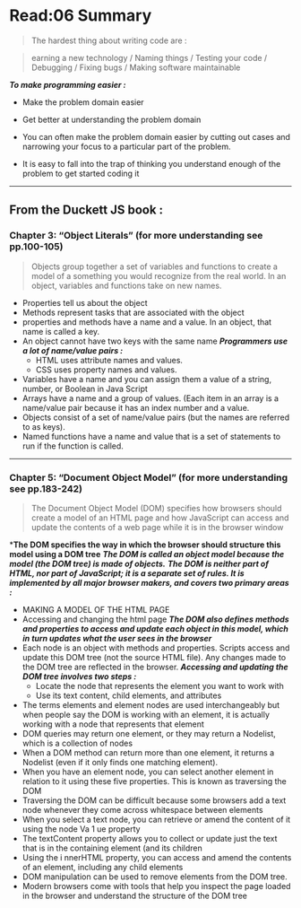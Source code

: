 # Read:06 Summary

> The hardest thing about writing code are :

   > earning a new technology / Naming things / Testing your code / Debugging / Fixing bugs / Making software maintainable
   
   
***To make programming easier :***
  * Make the problem domain easier
  * Get better at understanding the problem domain
   
* You can often make the problem domain easier by cutting out cases and narrowing your focus to a particular part of the problem.
* It is easy to fall into the trap of thinking you understand enough of the problem to get started coding it

------------------------------------------------------------------------------------------------------------------------------------

## From the Duckett JS book :
### Chapter 3: “Object Literals” (for more understanding see pp.100-105)

> Objects group together a set of variables and functions to create a model of a something you would recognize from the real world. In an object, variables and functions take on new names.

* Properties tell us about the object
* Methods represent tasks that are associated with the object
* properties and methods have a name and a value. In an object, that name is called a key.
* An object cannot have two keys with the same name
***Programmers use a lot of name/value pairs :***
   * HTML uses attribute names and values.
   * CSS uses property names and values.
* Variables have a name and you can assign them a value of a string, number, or Boolean in Java Script
* Arrays have a name and a group of values. (Each item in an array is a name/value pair because it has an index number and a value.
* Objects consist of a set of name/value pairs (but the names are referred to as keys). 
* Named functions have a name and value that is a set of statements to run if the function is called.

-----------------------------------------------------------------------------------------------------------------------------------

### Chapter 5: “Document Object Model” (for more understanding see pp.183-242)

> The Document Object Model (DOM) specifies how browsers should create a model of an HTML page and how JavaScript can access and update the contents of a web page while it is in the browser window

***The DOM specifies the way in which the browser should structure this model using a DOM tree**
***The DOM is called an object model because the model (the DOM tree) is made of objects.*** 
***The DOM is neither part of HTML, nor part of JavaScript; it is a separate set of rules. It is implemented by all major browser makers, and covers two primary areas :***
   * MAKING A MODEL OF THE HTML PAGE 
   * Accessing and changing the html page
***The DOM also defines methods and properties to access and update each object in this model, which in turn updates what the user sees in the browser***
* Each node is an object with methods and properties. Scripts access and update this DOM tree (not the source HTML file). Any changes made to the DOM tree are reflected in the browser.
***Accessing and updating the DOM tree involves two steps :***
   * Locate the node that represents the element you want to work with
   * Use its text content, child elements, and attributes
* The terms elements and element nodes are used interchangeably but when people say the DOM is working with an element, it is actually working with a node that represents that element
* DOM queries may return one element, or they may return a Nodelist, which is a collection of nodes
* When a DOM method can return more than one element, it returns a Nodelist (even if it only finds one matching element). 
* When you have an element node, you can select another element in relation to it using these five properties. This is known as traversing the DOM
* Traversing the DOM can be difficult because some browsers add a text node whenever they come across whitespace between elements
* When you select a text node, you can retrieve or amend the content of it using the node Va 1 ue property
* The textContent property allows you to collect or update just the text that is in the containing element (and its children
* Using the i nnerHTML property, you can access and amend the contents of an element, including any child elements
* DOM manipulation can be used to remove elements from the DOM tree. 
* Modern browsers come with tools that help you inspect the page loaded in the browser and understand the structure of the DOM tree

